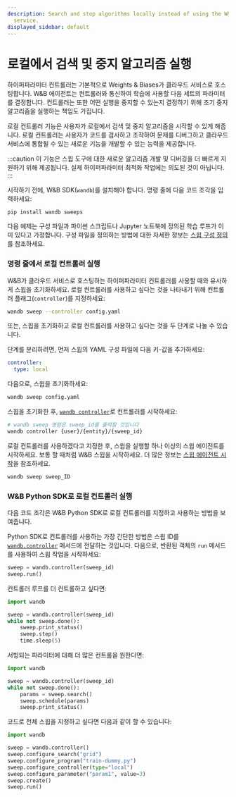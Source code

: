 ```yaml
---
description: Search and stop algorithms locally instead of using the W&B cloud-hosted
  service.
displayed_sidebar: default
---
```


# 로컬에서 검색 및 중지 알고리즘 실행

<head>
  <title>W&B 에이전트로 로컬에서 검색 및 중지 알고리즘 실행</title>
</head>

하이퍼파라미터 컨트롤러는 기본적으로 Weights & Biases가 클라우드 서비스로 호스팅합니다. W&B 에이전트는 컨트롤러와 통신하여 학습에 사용할 다음 세트의 파라미터를 결정합니다. 컨트롤러는 또한 어떤 실행을 중지할 수 있는지 결정하기 위해 조기 중지 알고리즘을 실행하는 책임도 가집니다.

로컬 컨트롤러 기능은 사용자가 로컬에서 검색 및 중지 알고리즘을 시작할 수 있게 해줍니다. 로컬 컨트롤러는 사용자가 코드를 검사하고 조작하여 문제를 디버그하고 클라우드 서비스에 통합될 수 있는 새로운 기능을 개발할 수 있는 능력을 제공합니다.

:::caution
이 기능은 스윕 도구에 대한 새로운 알고리즘 개발 및 디버깅을 더 빠르게 지원하기 위해 제공됩니다. 실제 하이퍼파라미터 최적화 작업에는 의도된 것이 아닙니다.
:::

시작하기 전에, W&B SDK(`wandb`)를 설치해야 합니다. 명령 줄에 다음 코드 조각을 입력하세요:

```
pip install wandb sweeps 
```

다음 예제는 구성 파일과 파이썬 스크립트나 Jupyter 노트북에 정의된 학습 루프가 이미 있다고 가정합니다. 구성 파일을 정의하는 방법에 대한 자세한 정보는 [스윕 구성 정의](./define-sweep-configuration.md)를 참조하세요.

### 명령 줄에서 로컬 컨트롤러 실행

W&B가 클라우드 서비스로 호스팅하는 하이퍼파라미터 컨트롤러를 사용할 때와 유사하게 스윕을 초기화하세요. 로컬 컨트롤러를 사용하고 싶다는 것을 나타내기 위해 컨트롤러 플래그(`controller`)를 지정하세요:

```bash
wandb sweep --controller config.yaml
```

또는, 스윕을 초기화하고 로컬 컨트롤러를 사용하고 싶다는 것을 두 단계로 나눌 수 있습니다.

단계를 분리하려면, 먼저 스윕의 YAML 구성 파일에 다음 키-값을 추가하세요:

```yaml
controller:
  type: local
```

다음으로, 스윕을 초기화하세요:

```bash
wandb sweep config.yaml
```

스윕을 초기화한 후, [`wandb controller`](../../ref/python/controller.md)로 컨트롤러를 시작하세요:

```bash
# wandb sweep 명령은 sweep_id를 출력할 것입니다
wandb controller {user}/{entity}/{sweep_id}
```

로컬 컨트롤러를 사용하겠다고 지정한 후, 스윕을 실행할 하나 이상의 스윕 에이전트를 시작하세요. 보통 할 때처럼 W&B 스윕을 시작하세요. 더 많은 정보는 [스윕 에이전트 시작](../../guides/sweeps/start-sweep-agents.md)을 참조하세요.

```bash
wandb sweep sweep_ID
```

### W&B Python SDK로 로컬 컨트롤러 실행

다음 코드 조각은 W&B Python SDK로 로컬 컨트롤러를 지정하고 사용하는 방법을 보여줍니다.

Python SDK로 컨트롤러를 사용하는 가장 간단한 방법은 스윕 ID를 [`wandb.controller`](../../ref/python/controller.md) 메서드에 전달하는 것입니다. 다음으로, 반환된 객체의 `run` 메서드를 사용하여 스윕 작업을 시작하세요:

```python
sweep = wandb.controller(sweep_id)
sweep.run()
```

컨트롤러 루프를 더 컨트롤하고 싶다면:

```python
import wandb

sweep = wandb.controller(sweep_id)
while not sweep.done():
    sweep.print_status()
    sweep.step()
    time.sleep(5)
```

서빙되는 파라미터에 대해 더 많은 컨트롤을 원한다면:

```python
import wandb

sweep = wandb.controller(sweep_id)
while not sweep.done():
    params = sweep.search()
    sweep.schedule(params)
    sweep.print_status()
```

코드로 전체 스윕을 지정하고 싶다면 다음과 같이 할 수 있습니다:

```python
import wandb

sweep = wandb.controller()
sweep.configure_search("grid")
sweep.configure_program("train-dummy.py")
sweep.configure_controller(type="local")
sweep.configure_parameter("param1", value=3)
sweep.create()
sweep.run()
```